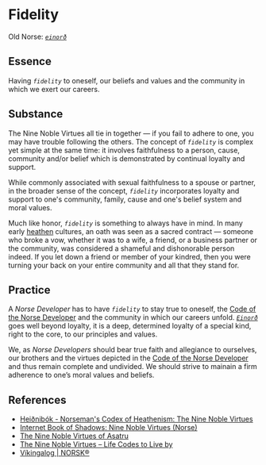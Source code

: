 # Fidelity

Old Norse: _[`einorð`][ref-old-norse]_

## Essence

Having _`fidelity`_ to oneself, our beliefs and values and the community in which we exert our careers.

## Substance

The Nine Noble Virtues all tie in together — if you fail to adhere to one, you may have trouble following the others. The concept of _`fidelity`_ is complex yet simple at the same time: it involves faithfulness to a person, cause, community and/or belief which is demonstrated by continual loyalty and support.

While commonly associated with sexual faithfulness to a spouse or partner, in the broader sense of the concept, _`fidelity`_ incorporates loyalty and support to one's community, family, cause and one's belief system and moral values.

Much like honor, _`fidelity`_ is something to always have in mind. In many early [heathen][def-heathen] cultures, an oath was seen as a sacred contract — someone who broke a vow, whether it was to a wife, a friend, or a business partner or the community, was considered a shameful and dishonorable person indeed. If you let down a friend or member of your kindred, then you were turning your back on your entire community and all that they stand for.

## Practice

A _Norse Developer_ has to have _`fidelity`_ to stay true to oneself, the [Code of the Norse Developer][chapter-intro] and the community in which our careers unfold. _[`Einorð`][ref-old-norse]_ goes well beyond loyalty, it is a deep, determined loyalty of a special kind, right to the core, to our principles and values.

We, as _Norse Developers_ should bear true faith and allegiance to ourselves, our brothers and the virtues depicted in the [Code of the Norse Developer][chapter-intro] and thus remain complete and undivided. We should strive to mainain a firm adherence to one’s moral values and beliefs.

## References

- [Heiðnibók - Norseman's Codex of Heathenism: The Nine Noble Virtues][ref-heidnibok]
- [Internet Book of Shadows: Nine Noble Virtues (Norse)][ref-sacred-texts]
- [The Nine Noble Virtues of Asatru][ref-learnreligions]
- [The Nine Noble Virtues – Life Codes to Live by][ref-spangenhelm]
- [Víkingalǫg | NORSK®][ref-norskk]

[chapter-intro]: ../../README.md
[def-heathen]: https://dictionary.cambridge.org/us/dictionary/english/heathen
[ref-heidnibok]: http://heidnibok.blogspot.com/2013/04/the-nine-noble-virtues.html
[ref-learnreligions]: https://www.learnreligions.com/noble-virtues-of-asatru-2561539
[ref-norskk]: https://norskk.com/code
[ref-old-norse]: http://ydalir.ca/norsedictionary/norsedictionarye/
[ref-sacred-texts]: https://www.sacred-texts.com/bos/bos653.htm
[ref-spangenhelm]: https://spangenhelm.com/nine-noble-virtues/
